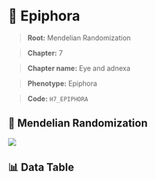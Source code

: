 # 🧪 Epiphora

> **Root:** Mendelian Randomization

> **Chapter:** 7  

> **Chapter name:** Eye and adnexa

> **Phenotype:** Epiphora  

> **Code:** `H7_EPIPHORA`

## 🧬 Mendelian Randomization  

<img src="/MR/Figures/Forward/H7_EPIPHORA.png"/>

## 📊 Data Table

<CsvTableMRF src="/public/MR/Data/Forward/H7_EPIPHORA.csv"/>
